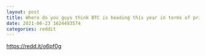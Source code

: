 ```yaml
--- 
layout: post 
title: Where do you guys think BTC is heading this year in terms of price? 
date: 2021-06-23 1624493574 
categories: reddit 
--- 
```

https://redd.it/o6pf0g